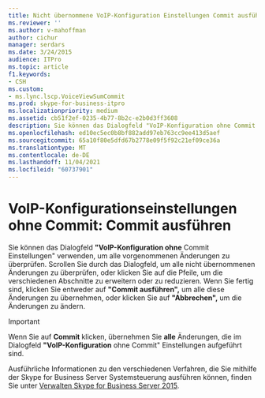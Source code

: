 ```yaml
---
title: Nicht übernommene VoIP-Konfiguration Einstellungen Commit ausführen
ms.reviewer: ''
ms.author: v-mahoffman
author: cichur
manager: serdars
ms.date: 3/24/2015
audience: ITPro
ms.topic: article
f1.keywords:
- CSH
ms.custom:
- ms.lync.lscp.VoiceViewSumCommit
ms.prod: skype-for-business-itpro
ms.localizationpriority: medium
ms.assetid: cb51f2ef-0235-4b77-8b2c-e2b0d3ff3608
description: Sie können das Dialogfeld "VoIP-Konfiguration ohne Commit Einstellungen" verwenden, um alle vorgenommenen Änderungen zu überprüfen. Scrollen Sie durch das Dialogfeld, um alle nicht übernommenen Änderungen zu überprüfen, oder klicken Sie auf die Pfeile, um die verschiedenen Abschnitte zu erweitern oder zu reduzieren. Wenn Sie fertig sind, klicken Sie entweder auf "Commit ausführen", um alle diese Änderungen zu übernehmen, oder klicken Sie auf "Abbrechen", um die Änderungen zu ändern.
ms.openlocfilehash: ed10ec5ec0b8bf882add97eb763cc9ee413d5aef
ms.sourcegitcommit: 65a10f80e5dfd67b2778e09f5f92c21ef09ce36a
ms.translationtype: MT
ms.contentlocale: de-DE
ms.lasthandoff: 11/04/2021
ms.locfileid: "60737901"
---
```

# <a name="uncommitted-voice-configuration-settings-commit"></a>VoIP-Konfigurationseinstellungen ohne Commit: Commit ausführen
 
Sie können das Dialogfeld **"VoIP-Konfiguration ohne** Commit Einstellungen" verwenden, um alle vorgenommenen Änderungen zu überprüfen. Scrollen Sie durch das Dialogfeld, um alle nicht übernommenen Änderungen zu überprüfen, oder klicken Sie auf die Pfeile, um die verschiedenen Abschnitte zu erweitern oder zu reduzieren. Wenn Sie fertig sind, klicken Sie entweder auf **"Commit ausführen",** um alle diese Änderungen zu übernehmen, oder klicken Sie auf **"Abbrechen",** um die Änderungen zu ändern.
  
> [!IMPORTANT]
> Wenn Sie auf **Commit** klicken, übernehmen Sie **alle** Änderungen, die im Dialogfeld **"VoIP-Konfiguration** ohne Commit" Einstellungen aufgeführt sind.
  
Ausführliche Informationen zu den verschiedenen Verfahren, die Sie mithilfe der Skype for Business Server Systemsteuerung ausführen können, finden Sie unter [Verwalten Skype for Business Server 2015](../../manage/manage.md).
  

